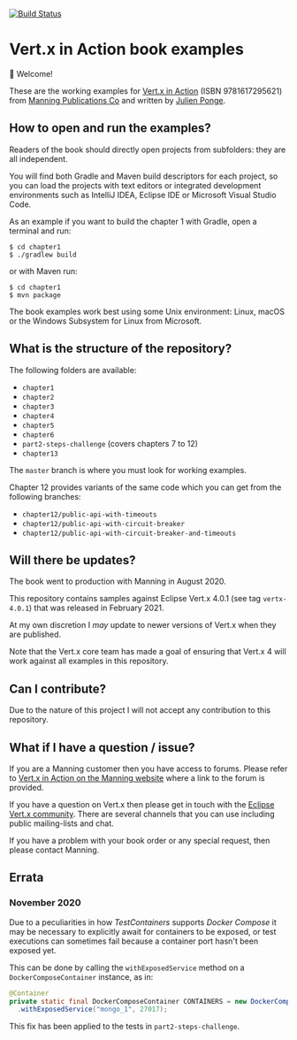 [![Build Status](https://travis-ci.com/jponge/vertx-in-action.svg?branch=master)](https://travis-ci.com/jponge/vertx-in-action)

# Vert.x in Action book examples

👋 Welcome!

These are the working examples for [Vert.x in Action](https://www.manning.com/books/vertx-in-action) (ISBN 9781617295621) from [Manning Publications Co](https://www.manning.com/) and written by [Julien Ponge](https://julien.ponge.org/).

## How to open and run the examples?

Readers of the book should directly open projects from subfolders: they are all independent.

You will find both Gradle and Maven build descriptors for each project, so you can load the projects with text editors or integrated development environments such as IntelliJ IDEA, Eclipse IDE or Microsoft Visual Studio Code.

As an example if you want to build the chapter 1 with Gradle, open a terminal and run:

    $ cd chapter1
    $ ./gradlew build

or with Maven run:

    $ cd chapter1
    $ mvn package

The book examples work best using some Unix environment: Linux, macOS or the Windows Subsystem for Linux from Microsoft.

## What is the structure of the repository?

The following folders are available:

- `chapter1`
- `chapter2`
- `chapter3`
- `chapter4`
- `chapter5`
- `chapter6`
- `part2-steps-challenge` (covers chapters 7 to 12)
- `chapter13`

The `master` branch is where you must look for working examples.

Chapter 12 provides variants of the same code which you can get from the following branches:

- `chapter12/public-api-with-timeouts`
- `chapter12/public-api-with-circuit-breaker`
- `chapter12/public-api-with-circuit-breaker-and-timeouts`

## Will there be updates?

The book went to production with Manning in August 2020.

This repository contains samples against Eclipse Vert.x 4.0.1 (see tag `vertx-4.0.1`) that was released in February 2021.

At my own discretion I _may_ update to newer versions of Vert.x when they are published.

Note that the Vert.x core team has made a goal of ensuring that Vert.x 4 will work against all examples in this repository.

## Can I contribute?

Due to the nature of this project I will not accept any contribution to this repository.

## What if I have a question / issue?

If you are a Manning customer then you have access to forums.
Please refer to [Vert.x in Action on the Manning website](https://www.manning.com/books/vertx-in-action) where a link to the forum is provided.

If you have a question on Vert.x then please get in touch with the [Eclipse Vert.x community](https://vertx.io).
There are several channels that you can use including public mailing-lists and chat.

If you have a problem with your book order or any special request, then please contact Manning.

## Errata

### November 2020

Due to a peculiarities in how _TestContainers_ supports _Docker Compose_ it may be necessary to explicitly await for containers to be exposed, or test executions can sometimes fail because a container port hasn't been exposed yet.

This can be done by calling the `withExposedService` method on a `DockerComposeContainer` instance, as in:

```java
@Container
private static final DockerComposeContainer CONTAINERS = new DockerComposeContainer(new File("../docker-compose.yml"))
  .withExposedService("mongo_1", 27017);
```

This fix has been applied to the tests in `part2-steps-challenge`.
